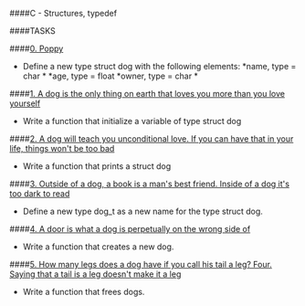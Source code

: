 ####C - Structures, typedef

####TASKS

####[0. Poppy](dog.h)
- Define a new type struct dog with the following elements:
*name, type = char *
*age, type = float
*owner, type = char *

####[1. A dog is the only thing on earth that loves you more than you love yourself](1-init_dog.c)
- Write a function that initialize a variable of type struct dog

####[2. A dog will teach you unconditional love. If you can have that in your life, things won't be too bad](2-print_dog.c)
- Write a function that prints a struct dog

####[3. Outside of a dog, a book is a man's best friend. Inside of a dog it's too dark to read](dog.h)
- Define a new type dog_t as a new name for the type struct dog.

####[4. A door is what a dog is perpetually on the wrong side of](4-new_dog.c)
- Write a function that creates a new dog.

####[5. How many legs does a dog have if you call his tail a leg? Four. Saying that a tail is a leg doesn't make it a leg](5-free_dog.c)
- Write a function that frees dogs.
